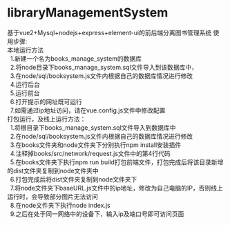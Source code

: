 # libraryManagementSystem
基于vue2+Mysql+nodejs+express+element-ui的前后端分离图书管理系统
使用步骤:  
本地运行方法  
&ensp;1.新建一个名为books_manage_system的数据库  
&ensp;2.将node目录下books_manage_system.sql文件导入到该数据库中，   
&ensp;3.在node/sql/booksystem.js文件内根据自己的数据库情况进行修改    
&ensp;4.运行后台    
&ensp;5.运行前台  
&ensp;6.打开提示的网址既可运行  
&ensp;7.如需通过ip地址访问，请在vue.config.js文件中修改配置  
打包运行，及线上运行方法：  
&ensp;1.将根目录下books_manage_system.sql文件导入到数据库中    
&ensp;2.在node/sql/booksystem.js文件内根据自己的数据库情况进行修改    
&ensp;3.在books文件夹和node文件夹下分别执行npm install安装插件  
&ensp;4.注释掉books/src/network/request.js文件中的第4行代码  
&ensp;5.在books文件夹下执行npm run build打包前端文件，打包完成后将该目录新增的dist文件夹复制到node文件夹中  
&ensp;6.打包完成后将dist文件夹复制到node文件夹下  
&ensp;7.将node文件夹下baseURL.js文件中的ip地址，修改为自己电脑的IP，否则线上运行时，会导致部分图片无法访问    
&ensp;8.在node文件夹下执行node index.js    
&ensp;9.之后在处于同一网络中的设备下，输入ip及端口号即可访问页面
